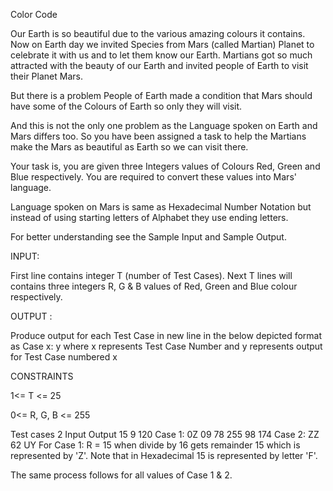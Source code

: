 Color Code

Our Earth is so beautiful due to the various amazing colours it contains. Now on Earth day we invited Species from Mars (called Martian) Planet to celebrate it with us and to let them know our Earth. Martians got so much attracted with the beauty of our Earth and invited people of Earth to visit their Planet Mars.

But there is a problem People of Earth made a condition that Mars should have some of the Colours of Earth so only they will visit.

And this is not the only one problem as the Language spoken on Earth and Mars differs too. So you have been assigned a task to help the Martians make the Mars as beautiful as Earth so we can visit there.

Your task is, you are given three Integers values of Colours Red, Green and Blue respectively. You are required to convert these values into Mars' language.

Language spoken on Mars is same as Hexadecimal Number Notation but instead of using starting letters of Alphabet they use ending letters.

For better understanding see the Sample Input and Sample Output.

INPUT:

First line contains integer T (number of Test Cases). Next T lines will contains three integers R, G & B values of Red, Green and Blue colour respectively.

OUTPUT :

Produce output for each Test Case in new line in the below depicted format as Case x: y where x represents Test Case Number and y represents output for Test Case numbered x

CONSTRAINTS

1<= T <= 25

0<= R, G, B <= 255

Test cases 2
Input       Output 
15 9 120   Case 1: 0Z 09 78
255 98 174 Case 2: ZZ 62 UY
For Case 1: R = 15 when divide by 16 gets remainder 15 which is represented by 'Z'. Note that in Hexadecimal 15 is represented by letter 'F'.

The same process follows for all values of Case 1 & 2.